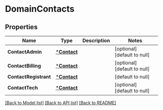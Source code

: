 # DomainContacts

## Properties
Name | Type | Description | Notes
------------ | ------------- | ------------- | -------------
**ContactAdmin** | [***Contact**](Contact.md) |  | [optional] [default to null]
**ContactBilling** | [***Contact**](Contact.md) |  | [optional] [default to null]
**ContactRegistrant** | [***Contact**](Contact.md) |  | [default to null]
**ContactTech** | [***Contact**](Contact.md) |  | [optional] [default to null]

[[Back to Model list]](../README.md#documentation-for-models) [[Back to API list]](../README.md#documentation-for-api-endpoints) [[Back to README]](../README.md)


